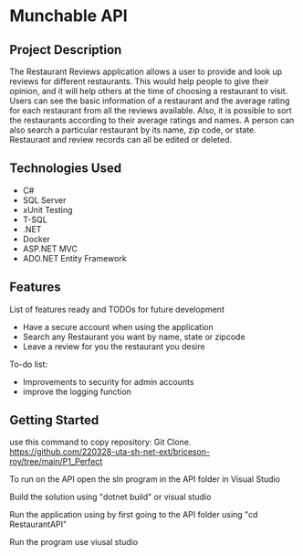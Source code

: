 # Munchable API

## Project Description

The Restaurant Reviews application allows a user to provide and look up reviews for different restaurants. 
This would help people to give their opinion, and it will help others at the time of choosing a restaurant to visit. 
Users can see the basic information of a restaurant and the average rating for each restaurant from all the reviews available. 
Also, it is possible to sort the restaurants according to their average ratings and names. A person can also search a particular restaurant by its name, zip code, or state. Restaurant and review records can all be edited or deleted.



## Technologies Used

*  C#
*  SQL Server
*  xUnit Testing
*  T-SQL
*  .NET
*  Docker
*  ASP.NET MVC
*  ADO.NET Entity Framework

## Features

List of features ready and TODOs for future development
* Have a secure account when using the application
* Search any Restaurant you want by name, state or zipcode
* Leave a review for you the restaurant you desire

To-do list:
* Improvements to security for admin accounts
* improve the logging function

## Getting Started
   
use this command to copy repository: Git Clone. https://github.com/220328-uta-sh-net-ext/briceson-roy/tree/main/P1_Perfect

To run on the API open the sln program in the API folder in Visual Studio

Build the solution using "dotnet build" or visual studio

Run the application using by first going to the API folder using "cd RestaurantAPI"

Run the program use viusal studio


